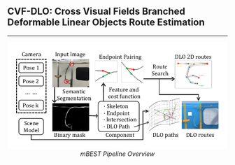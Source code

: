 ## CVF-DLO: Cross Visual Fields Branched Deformable Linear Objects Route Estimation

---
<p align="center">
<img src="figures/Fig1_new.pdf" alt>
<br>
<em> mBEST Pipeline Overview </em>
</p>

